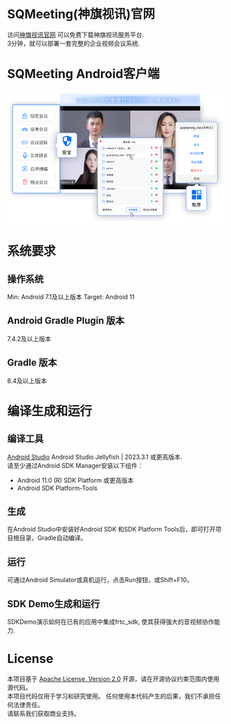# SQMeeting(神旗视讯)官网
访问[神旗视讯官网](https://shenqi.internetware.cn) 可以免费下载神旗视讯服务平台.  
3分钟，就可以部署一套完整的企业视频会议系统. 

# SQMeeting Android客户端

![screenshot](./image1.png)

# 系统要求

## 操作系统
Min: Android 7.1及以上版本
Target: Android 11

## Android Gradle Plugin 版本
7.4.2及以上版本

## Gradle 版本
8.4及以上版本

# 编译生成和运行

## 编译工具
[Android Studio](https://developer.android.com/studio/) Android Studio Jellyfish | 2023.3.1 或更高版本.   
请至少通过Android SDK Manager安装以下组件：
- Android 11.0 (R) SDK Platform 或更高版本
- Android SDK Platform-Tools

## 生成
在Android Studio中安装好Android SDK 和SDK Platform Tools后，即可打开项目根目录，Gradle自动编译。

## 运行
可通过Android Simulator或真机运行，点击Run按钮，或Shift+F10。

## SDK Demo生成和运行
SDKDemo演示如何在已有的应用中集成frtc_sdk, 使其获得强大的音视频协作能力.   

# License
本项目基于 [Apache License, Version 2.0](./LICENSE) 开源，请在开源协议约束范围内使用源代码。  
本项目代码仅用于学习和研究使用。 任何使用本代码产生的后果，我们不承担任何法律责任。  
请联系我们获取商业支持。
